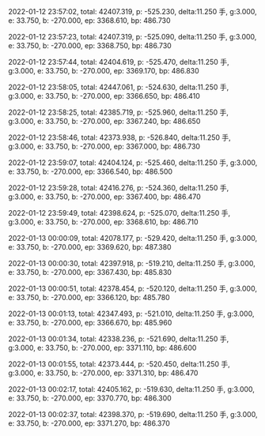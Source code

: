 2022-01-12 23:57:02, total: 42407.319, p: -525.230, delta:11.250 手, g:3.000, e: 33.750, b: -270.000, ep: 3368.610, bp: 486.730

2022-01-12 23:57:23, total: 42407.319, p: -525.090, delta:11.250 手, g:3.000, e: 33.750, b: -270.000, ep: 3368.750, bp: 486.730

2022-01-12 23:57:44, total: 42404.619, p: -525.470, delta:11.250 手, g:3.000, e: 33.750, b: -270.000, ep: 3369.170, bp: 486.830

2022-01-12 23:58:05, total: 42447.061, p: -524.630, delta:11.250 手, g:3.000, e: 33.750, b: -270.000, ep: 3366.650, bp: 486.410

2022-01-12 23:58:25, total: 42385.719, p: -525.960, delta:11.250 手, g:3.000, e: 33.750, b: -270.000, ep: 3367.240, bp: 486.650

2022-01-12 23:58:46, total: 42373.938, p: -526.840, delta:11.250 手, g:3.000, e: 33.750, b: -270.000, ep: 3367.000, bp: 486.730

2022-01-12 23:59:07, total: 42404.124, p: -525.460, delta:11.250 手, g:3.000, e: 33.750, b: -270.000, ep: 3366.540, bp: 486.500

2022-01-12 23:59:28, total: 42416.276, p: -524.360, delta:11.250 手, g:3.000, e: 33.750, b: -270.000, ep: 3367.400, bp: 486.470

2022-01-12 23:59:49, total: 42398.624, p: -525.070, delta:11.250 手, g:3.000, e: 33.750, b: -270.000, ep: 3368.610, bp: 486.710

2022-01-13 00:00:09, total: 42078.177, p: -529.420, delta:11.250 手, g:3.000, e: 33.750, b: -270.000, ep: 3369.620, bp: 487.380

2022-01-13 00:00:30, total: 42397.918, p: -519.210, delta:11.250 手, g:3.000, e: 33.750, b: -270.000, ep: 3367.430, bp: 485.830

2022-01-13 00:00:51, total: 42378.454, p: -520.120, delta:11.250 手, g:3.000, e: 33.750, b: -270.000, ep: 3366.120, bp: 485.780

2022-01-13 00:01:13, total: 42347.493, p: -521.010, delta:11.250 手, g:3.000, e: 33.750, b: -270.000, ep: 3366.670, bp: 485.960

2022-01-13 00:01:34, total: 42338.236, p: -521.690, delta:11.250 手, g:3.000, e: 33.750, b: -270.000, ep: 3371.110, bp: 486.600

2022-01-13 00:01:55, total: 42373.444, p: -520.450, delta:11.250 手, g:3.000, e: 33.750, b: -270.000, ep: 3371.310, bp: 486.470

2022-01-13 00:02:17, total: 42405.162, p: -519.630, delta:11.250 手, g:3.000, e: 33.750, b: -270.000, ep: 3370.770, bp: 486.300

2022-01-13 00:02:37, total: 42398.370, p: -519.690, delta:11.250 手, g:3.000, e: 33.750, b: -270.000, ep: 3371.270, bp: 486.370